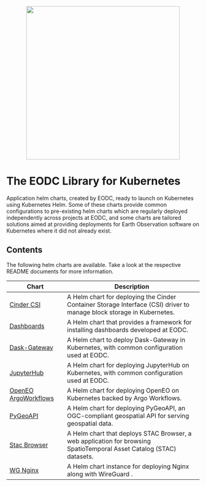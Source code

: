 <p align="center">
    <img width="400px" height=auto src="https://portal.services.eodc.eu/images/eodc-logo-panel3.svg" />
</p>

# The EODC Library for Kubernetes

Application helm charts, created by EODC, ready to launch on Kubernetes using Kubernetes Helm. Some of these charts provide common configurations to pre-existing helm charts which are regularly deployed independently across projects at EODC, and some charts are tailored solutions aimed at providing deployments for Earth Observation software on Kubernetes where it did not already exist.


## Contents

The following helm charts are available. Take a look at the respective README documents for more information.

| Chart                | Description                                                                                                           |
| -------------------- | --------------------------------------------------------------------------------------------------------------------- |
| [Cinder CSI](eodc/cinder-csi/README.md)          | A Helm chart for deploying the Cinder Container Storage Interface (CSI) driver to manage block storage in Kubernetes. |
| [Dashboards](eodc/dashboards/README.md)           | A Helm chart that provides a framework for installing dashboards developed at EODC.                                   |
| [Dask-Gateway](eodc/dask-gateway/README.md)         | A Helm chart to deploy Dask-Gateway in Kubernetes, with common configuration used at EODC.                            |
| [JupyterHub](eodc/jupyterhub/README.md)           | A Helm chart for deploying JupyterHub on Kubernetes, with common configuration used at EODC.                          |
| [OpenEO ArgoWorkflows](eodc/openeo-argo/README.md) | A Helm chart for deploying OpenEO on Kubernetes backed by Argo Workflows.                                             |
| [PyGeoAPI](eodc/pygeoapi/README.md)             | A Helm chart for deploying PyGeoAPI, an OGC-compliant geospatial API for serving geospatial data.                     |
| [Stac Browser](eodc/stac-browser/README.md)         | A Helm chart that deploys STAC Browser, a web application for browsing SpatioTemporal Asset Catalog (STAC) datasets.  |
| [WG Nginx](eodc/wg-nginx/README.md)             | A Helm chart instance for deploying Nginx along with WireGuard .                                                      |



